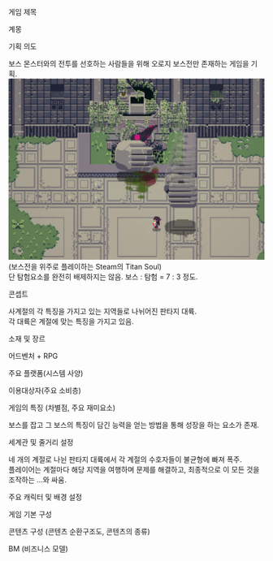 게임 제목

계몽

<summary>기획 의도</summary>

보스 몬스터와의 전투를 선호하는 사람들을 위해 오로지 보스전만 존재하는 게임을 기획. <br>
![Titan Soul](./images/Titan_Soul.png)<br>
(보스전을 위주로 플레이하는 Steam의 Titan Soul)<br>
단 탐험요소를 완전히 배제하지는 않음. 보스 : 탐험 = 7 : 3 정도.

콘셉트

사계절의 각 특징을 가지고 있는 지역들로 나뉘어진 판타지 대륙.<br>
각 대륙은 계절에 맞는 특징을 가지고 있음.

소재 및 장르

어드벤처 + RPG

주요 플랫폼(시스템 사양)

이용대상자(주요 소비층)

게임의 특징 (차별점, 주요 재미요소)

보스를 잡고 그 보스의 특징이 담긴 능력을 얻는 방법을 통해 성장을 하는 요소가 존재.

세계관 및 줄거리 설정

네 개의 계절로 나뉜 판타지 대륙에서 각 계절의 수호자들이 불균형에 빠져 폭주.<br>
플레이어는 계절마다 해당 지역을 여행하며 문제를 해결하고, 최종적으로 이 모든 것을 조작하는 ...와 싸움.

주요 캐릭터 및 배경 설정

게임 기본 구성

콘텐츠 구성 (콘텐츠 순환구조도, 콘텐츠의 종류)

BM (비즈니스 모델)
